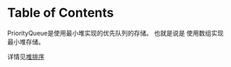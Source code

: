 # Table of Contents



PriorityQueue是使用最小堆实现的优先队列的存储。 也就是说是 使用数组实现最小堆存储。

详情见[堆排序](../../C.数据结构与算法/arithmetic/堆排序.md)

